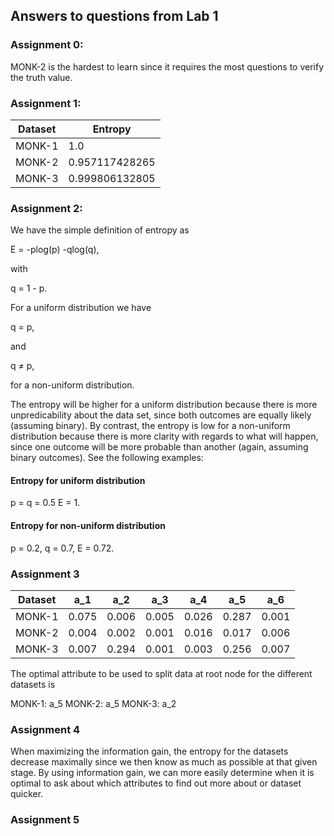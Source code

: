 ## Answers to questions from Lab 1

### Assignment 0:
MONK-2 is the hardest to learn since it requires the most questions to verify the truth value. 

### Assignment 1:

| Dataset | Entropy        |
|---------|----------------|
| MONK-1  | 1.0            |
| MONK-2  | 0.957117428265 |
| MONK-3  | 0.999806132805 |

### Assignment 2: 

We have the simple definition of entropy as 

E = -plog(p) -qlog(q),

with 

q = 1 - p.

For a uniform distribution we have 

q = p,

and 

q ≠ p, 

for a non-uniform distribution. 

The entropy will be higher for a uniform distribution because there is more unpredicability about the data set, since both outcomes are equally likely (assuming binary). By contrast, the entropy is low for a non-uniform distribution because there is more clarity with regards to what will happen, since one outcome will be more probable than another (again, assuming binary outcomes). See the following examples:

#### Entropy for uniform distribution

p = q = 0.5
E = 1.

#### Entropy for non-uniform distribution

p = 0.2, q = 0.7,
E = 0.72.

### Assignment 3


| Dataset | a_1   | a_2   | a_3   | a_4   | a_5   | a_6   |
|---------|-------|-------|-------|-------|-------|-------|
| MONK-1  | 0.075 | 0.006 | 0.005 | 0.026 | 0.287 | 0.001 |
| MONK-2  | 0.004 | 0.002 | 0.001 | 0.016 | 0.017 | 0.006 |
| MONK-3  | 0.007 | 0.294 | 0.001 | 0.003 | 0.256 | 0.007 |

The optimal attribute to be used to split data at root node for the different datasets is

MONK-1: a_5
MONK-2: a_5
MONK-3: a_2

### Assignment 4

When maximizing the information gain, the entropy for the datasets decrease maximally since we then know as much as possible at that given stage. By using information gain, we can more easily determine when it is optimal to ask about which attributes to find out more about or dataset quicker. 

### Assignment 5









